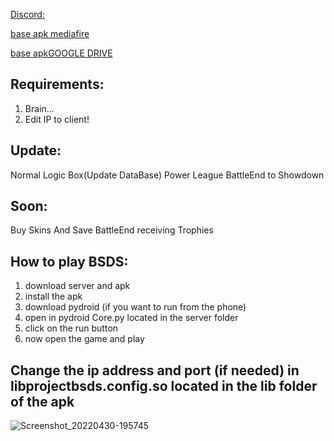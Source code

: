 [Discord:](https://discord.gg/mt4dUxXr)

[base apk mediafire](https://www.mediafire.com/file/njptm3nhto0xm19/com.projectsbsds.v43229-rev1.apk/file)

[base apkGOOGLE DRIVE](https://drive.google.com/file/d/1BKjqkRdPO9FAA5HcEPdiEKzUBhtifwl7/view?usp=sharing)

## Requirements: ##
1. Brain...
2. Edit IP to client!

## Update: ##
Normal Logic Box(Update DataBase)
Power League
BattleEnd to Showdown


## Soon: ##
Buy Skins And Save
BattleEnd receiving Trophies

## How to play BSDS: ##
1. download server and apk
2. install the apk
3. download pydroid (if you want to run from the phone)
4. open in pydroid Core.py located in the server folder
5. click on the run button
6. now open the game and play

## Change the ip address and port (if needed) in libprojectbsds.config.so located in the lib folder of the apk ##

![Screenshot_20220430-195745](https://user-images.githubusercontent.com/52799759/166126704-d3733802-daf2-4594-9070-24ed776b6f1c.png)
